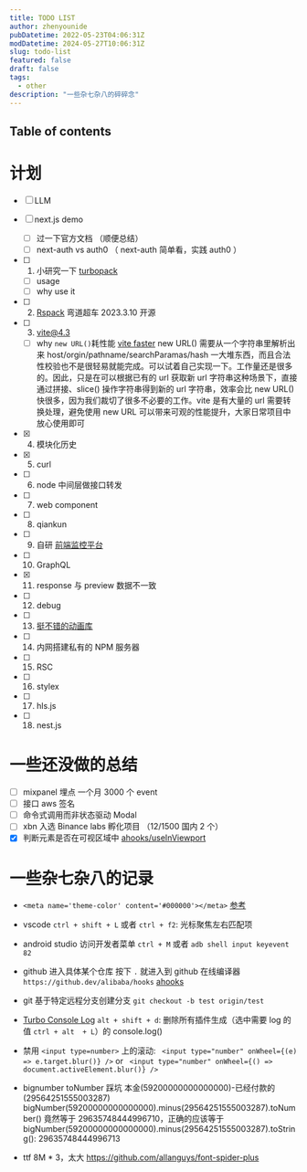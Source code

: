 ```yaml
---
title: TODO LIST
author: zhenyounide
pubDatetime: 2022-05-23T04:06:31Z
modDatetime: 2024-05-27T10:06:31Z
slug: todo-list
featured: false
draft: false
tags:
  - other
description: "一些杂七杂八的碎碎念"
---
```


## Table of contents

# 计划

- [ ] LLM
- [ ] next.js demo
  - [ ] 过一下官方文档 （顺便总结）
  - [ ] next-auth vs auth0 （ next-auth 简单看，实践 auth0 ）
- [ ] 1. 小研究一下 [turbopack](https://turbo.build/pack/docs)
  - [ ] usage
  - [ ] why use it
- [ ] 2. [Rspack](https://www.rspack.dev/guide/introduction.html) 弯道超车 2023.3.10 开源
- [ ] 3. vite@4.3

  - [ ] why `new URL()`耗性能 [vite faster](https://juejin.cn/post/7224310314807345209?utm_source=gold_browser_extension)
        new URL() 需要从一个字符串里解析出来 host/orgin/pathname/searchParamas/hash 一大堆东西，而且合法性校验也不是很轻易就能完成。可以试着自己实现一下。工作量还是很多的。因此，只是在可以根据已有的 url 获取新 url 字符串这种场景下，直接通过拼接、slice() 操作字符串得到新的 url 字符串，效率会比 new URL() 快很多，因为我们裁切了很多不必要的工作。vite 是有大量的 url 需要转换处理，避免使用 new URL 可以带来可观的性能提升，大家日常项目中放心使用即可

- [x] 4. 模块化历史
- [x] 5. curl
- [ ] 6. node 中间层做接口转发
- [ ] 7. web component
- [ ] 8. qiankun
- [ ] 9. 自研 [前端监控平台](https://juejin.cn/post/7172072612430872584?#heading-0)
- [ ] 10. GraphQL
- [x] 11. response 与 preview 数据不一致
- [ ] 12. debug
- [ ] 13. [挺不错的动画库](https://motion.ant.design/components/queue-anim#components-queue-anim-demo-custom)
- [ ] 14. 内网搭建私有的 NPM 服务器
- [ ] 15. RSC
- [ ] 16. stylex
- [ ] 17. hls.js
- [ ] 18. nest.js

# 一些还没做的总结

- [ ] mixpanel 埋点 一个月 3000 个 event
- [ ] 接口 aws 签名
- [ ] 命令式调用而非状态驱动 Modal
- [ ] xbn 入选 Binance labs 孵化项目 （12/1500 国内 2 个）
- [x] 判断元素是否在可视区域中 [ahooks/useInViewport](https://github.com/alibaba/hooks/blob/master/packages/hooks/src/useInViewport/index.ts)

# 一些杂七杂八的记录

- `<meta name='theme-color' content='#000000'></meta>` [参考](https://zhuanlan.zhihu.com/p/413255714)
- vscode `ctrl + shift + L` 或者 `ctrl + f2`: 光标聚焦左右匹配项
- android studio 访问开发者菜单 `ctrl + M` 或者 `adb shell input keyevent 82`
- github 进入具体某个仓库 按下 `.` 就进入到 github 在线编译器 `https://github.dev/alibaba/hooks` [ahooks](https://github.dev/alibaba/hooks)
- git 基于特定远程分支创建分支 `git checkout -b test origin/test`
- [Turbo Console Log](https://marketplace.visualstudio.com/items?itemName=ChakrounAnas.turbo-console-log) `alt + shift + d`: 删除所有插件生成（选中需要 log 的值 `ctrl + alt  + L`）的 console.log()
- 禁用 `<input type=number>` 上的滚动: ` <input type="number" onWheel={(e) => e.target.blur()} />` or ` <input type="number" onWheel={() => document.activeElement.blur()} />`
- bignumber toNumber 踩坑
  本金(59200000000000000)-已经付款的(29564251555003287) bigNumber(59200000000000000).minus(29564251555003287).toNumber() 竟然等于 29635748444996710，正确的应该等于 bigNumber(59200000000000000).minus(29564251555003287).toString(): 29635748444996713

- ttf 8M \* 3，太大 https://github.com/allanguys/font-spider-plus
